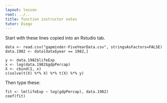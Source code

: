 ```yaml
---
layout: lesson
root: ../..
title: function instructor notes
tutor: Diego
---
```


Start with these lines copied into an Rstudio tab.

~~~
data <- read.csv("gapminder-FiveYearData.csv", stringsAsFactors=FALSE)
data.1982 <- data[data$year == 1982,]

y <- data.1982$lifeExp
x <- log(data.1982$gdpPercap)
X <- cbind(1, x)
c(solve(t(X) %*% X) %*% t(X) %*% y)
~~~

Then type these:

~~~
fit <- lm(lifeExp ~ log(gdpPercap), data.1982)
coef(fit)
~~~
